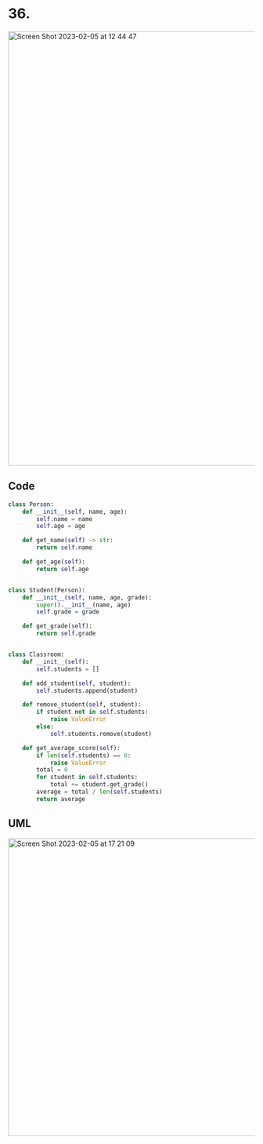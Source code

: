 # 36.

<img width="886" alt="Screen Shot 2023-02-05 at 12 44 47" src="https://user-images.githubusercontent.com/111941990/216800402-ff423e36-2cb2-4af3-a533-69545ea8678d.png">


## Code
```.py
class Person:
    def __init__(self, name, age):
        self.name = name
        self.age = age

    def get_name(self) -> str:
        return self.name

    def get_age(self):
        return self.age


class Student(Person):
    def __init__(self, name, age, grade):
        super().__init__(name, age)
        self.grade = grade

    def get_grade(self):
        return self.grade


class Classroom:
    def __init__(self):
        self.students = []

    def add_student(self, student):
        self.students.append(student)

    def remove_student(self, student):
        if student not in self.students:
            raise ValueError
        else:
            self.students.remove(student)

    def get_average_score(self):
        if len(self.students) == 0:
            raise ValueError
        total = 0
        for student in self.students:
            total += student.get_grade()
        average = total / len(self.students)
        return average

```

## UML
<img width="607" alt="Screen Shot 2023-02-05 at 17 21 09" src="https://user-images.githubusercontent.com/111941990/216808808-1856eae7-0481-46e2-b9bb-9833037d0762.png">
